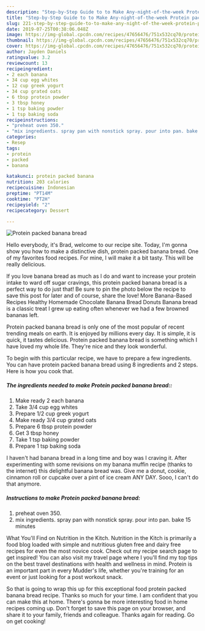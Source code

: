 ```yaml
---
description: "Step-by-Step Guide to to Make Any-night-of-the-week Protein packed banana bread"
title: "Step-by-Step Guide to to Make Any-night-of-the-week Protein packed banana bread"
slug: 221-step-by-step-guide-to-to-make-any-night-of-the-week-protein-packed-banana-bread
date: 2019-07-25T00:38:06.048Z
image: https://img-global.cpcdn.com/recipes/47656476/751x532cq70/protein-packed-banana-bread-recipe-main-photo.jpg
thumbnail: https://img-global.cpcdn.com/recipes/47656476/751x532cq70/protein-packed-banana-bread-recipe-main-photo.jpg
cover: https://img-global.cpcdn.com/recipes/47656476/751x532cq70/protein-packed-banana-bread-recipe-main-photo.jpg
author: Jayden Daniels
ratingvalue: 3.2
reviewcount: 13
recipeingredient:
- 2 each banana
- 34 cup egg whites
- 12 cup greek yogurt
- 34 cup grated oats
- 6 tbsp protein powder
- 3 tbsp honey
- 1 tsp baking powder
- 1 tsp baking soda
recipeinstructions:
- "preheat oven 350."
- "mix ingredients. spray pan with nonstick spray. pour into pan. bake 15 minutes"
categories:
- Resep
tags:
- protein
- packed
- banana

katakunci: protein packed banana
nutrition: 203 calories
recipecuisine: Indonesian
preptime: "PT14M"
cooktime: "PT2H"
recipeyield: "2"
recipecategory: Dessert

---
```



![Protein packed banana bread](https://img-global.cpcdn.com/recipes/47656476/751x532cq70/protein-packed-banana-bread-recipe-main-photo.jpg)

Hello everybody, it's Brad, welcome to our recipe site. Today, I'm gonna show you how to make a distinctive dish, protein packed banana bread. One of my favorites food recipes. For mine, I will make it a bit tasty. This will be really delicious.

If you love banana bread as much as I do and want to increase your protein intake to ward off sugar cravings, this protein packed banana bread is a perfect way to do just that! Be sure to pin the photo below the recipe to save this post for later and of course, share the love! More Banana-Based Recipes Healthy Homemade Chocolate Banana Bread Donuts Banana bread is a classic treat I grew up eating often whenever we had a few browned bananas left.

Protein packed banana bread is only one of the most popular of recent trending meals on earth. It is enjoyed by millions every day. It is simple, it is quick, it tastes delicious. Protein packed banana bread is something which I have loved my whole life. They're nice and they look wonderful.


To begin with this particular recipe, we have to prepare a few ingredients. You can have protein packed banana bread using 8 ingredients and 2 steps. Here is how you cook that.

##### The ingredients needed to make Protein packed banana bread::

1. Make ready 2 each banana
1. Take 3/4 cup egg whites
1. Prepare 1/2 cup greek yogurt
1. Make ready 3/4 cup grated oats
1. Prepare 6 tbsp protein powder
1. Get 3 tbsp honey
1. Take 1 tsp baking powder
1. Prepare 1 tsp baking soda


I haven&#39;t had banana bread in a long time and boy was I craving it. After experimenting with some revisions on my banana muffin recipe (thanks to the internet) this delightful banana bread was. Give me a donut, cookie, cinnamon roll or cupcake over a pint of ice cream ANY DAY. Sooo, I can&#39;t do that anymore. 

##### Instructions to make Protein packed banana bread:

1. preheat oven 350.
1. mix ingredients. spray pan with nonstick spray. pour into pan. bake 15 minutes


What You&#39;ll Find on Nutrition in the Kitch. Nutrition in the Kitch is primarily a food blog loaded with simple and nutritious gluten free and dairy free recipes for even the most novice cook. Check out my recipe search page to get inspired! You can also visit my travel page where I you&#39;ll find my top tips on the best travel destinations with health and wellness in mind. Protein is an important part in every Mudder&#39;s life, whether you&#39;re training for an event or just looking for a post workout snack. 

So that is going to wrap this up for this exceptional food protein packed banana bread recipe. Thanks so much for your time. I am confident that you can make this at home. There's gonna be more interesting food in home recipes coming up. Don't forget to save this page on your browser, and share it to your family, friends and colleague. Thanks again for reading. Go on get cooking!
